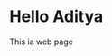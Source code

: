 <!doctype html>
<html>
  <head>
    <title>Hello World</title>
  </head>
  <body>
    <h1>Hello Aditya</h1>
    <p>This ia web page</p>
  </body>
</html>
